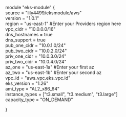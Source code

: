 module "eks-module" {  
  source         = "lily4499/eksmodule/aws"  
  version        = "1.0.1"  
  region         = "us-east-1"   #Enter your Providers region here  
  vpc_cidr       = "10.0.0.0/16"  
  dns_hostnames  = true  
  dns_support    = true  
  pub_one_cidr   = "10.0.1.0/24"  
  pub_two_cidr   = "10.0.2.0/24"  
  priv_one_cidr  = "10.0.3.0/24"  
  priv_two_cidr  = "10.0.4.0/24"  
  az_one         = "us-east-1a"  #Enter your first az  
  az_two         = "us-east-1b"  #Enter your second az  
  vpc_id         = "aws_vpc.eks_vpc.id"  
  eks_version    = "1.26"  
  ami_type       = "AL2_x86_64"  
  instance_types = ["t3.small", "t3.medium", "t3.large"]  
  capacity_type  = "ON_DEMAND"  
  
}  
